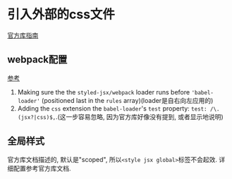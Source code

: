 # 引入外部的css文件

[官方库指南]( https://github.com/zeit/styled-jsx#styles-in-regular-css-files )

## webpack配置

[参考](https://github.com/zeit/styled-jsx/issues/498#issuecomment-427157914)

1. Making sure the the `styled-jsx/webpack` loader runs before `'babel-loader'` (positioned last in the `rules` array)(loader是自右向左应用的)
2. Adding the `css` extension the `babel-loader`'s `test` property: `test: /\.(jsx?|css)$,`.(这一步容易忽略, 因为官方库好像没有提到, 或者显示地说明)

## 全局样式

官方库文档描述的, 默认是"scoped", 所以`<style jsx global>`标签不会起效. 详细配置参考官方库文档.